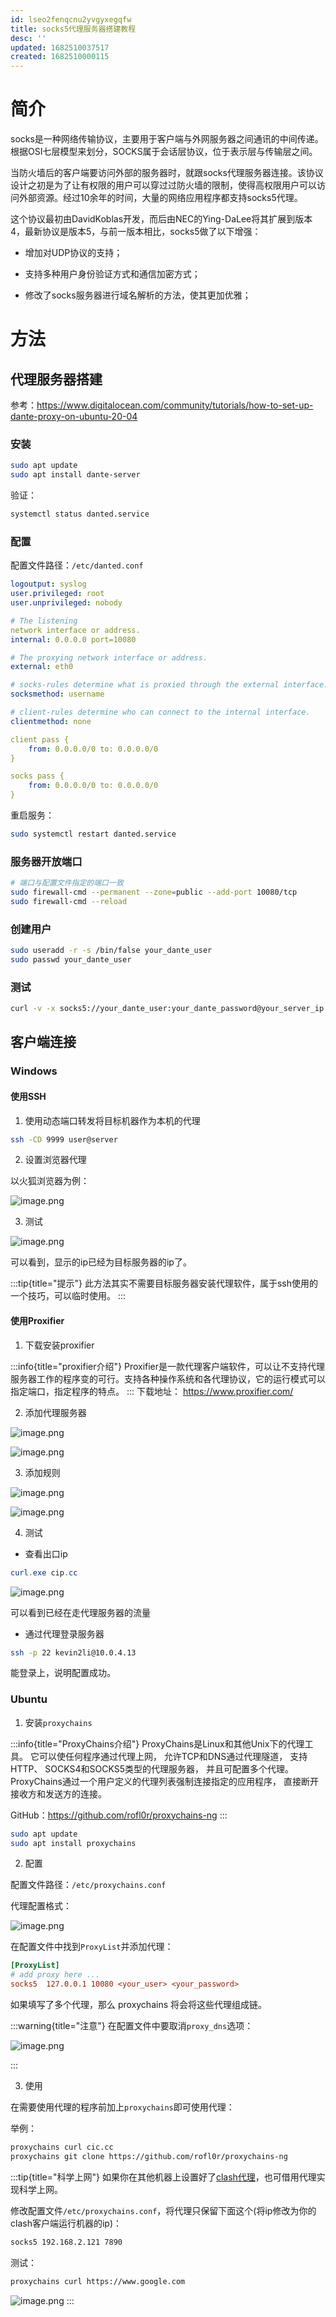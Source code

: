 ```yaml
---
id: lseo2fenqcnu2yvgyxegqfw
title: socks5代理服务器搭建教程
desc: ''
updated: 1682510037517
created: 1682510000115
---
```

# 简介
socks是一种网络传输协议，主要用于客户端与外网服务器之间通讯的中间传递。根据OSI七层模型来划分，SOCKS属于会话层协议，位于表示层与传输层之间。

当防火墙后的客户端要访问外部的服务器时，就跟socks代理服务器连接。该协议设计之初是为了让有权限的用户可以穿过过防火墙的限制，使得高权限用户可以访问外部资源。经过10余年的时间，大量的网络应用程序都支持socks5代理。

这个协议最初由DavidKoblas开发，而后由NEC的Ying-DaLee将其扩展到版本4，最新协议是版本5，与前一版本相比，socks5做了以下增强：

- 增加对UDP协议的支持；

- 支持多种用户身份验证方式和通信加密方式；

- 修改了socks服务器进行域名解析的方法，使其更加优雅；

# 方法
## 代理服务器搭建

参考：https://www.digitalocean.com/community/tutorials/how-to-set-up-dante-proxy-on-ubuntu-20-04

### 安装

```bash
sudo apt update
sudo apt install dante-server
```

<!-- more -->

验证：
```bash
systemctl status danted.service
```

### 配置

配置文件路径：`/etc/danted.conf`

```yaml
logoutput: syslog
user.privileged: root
user.unprivileged: nobody

# The listening
network interface or address.
internal: 0.0.0.0 port=10080

# The proxying network interface or address.
external: eth0

# socks-rules determine what is proxied through the external interface.
socksmethod: username

# client-rules determine who can connect to the internal interface.
clientmethod: none

client pass {
    from: 0.0.0.0/0 to: 0.0.0.0/0
}

socks pass {
    from: 0.0.0.0/0 to: 0.0.0.0/0
}
```

重启服务：

```bash
sudo systemctl restart danted.service
```

### 服务器开放端口

```bash
# 端口与配置文件指定的端口一致
sudo firewall-cmd --permanent --zone=public --add-port 10080/tcp
sudo firewall-cmd --reload
```


### 创建用户

```bash
sudo useradd -r -s /bin/false your_dante_user
sudo passwd your_dante_user
```

### 测试

```bash
curl -v -x socks5://your_dante_user:your_dante_password@your_server_ip:10080 http://www.baidu.com/
```

## 客户端连接
### Windows
#### 使用SSH
1. 使用动态端口转发将目标机器作为本机的代理
```bash
ssh -CD 9999 user@server
```
2. 设置浏览器代理  

以火狐浏览器为例：

![image.png](https://blog.kevin2li.top/static/img/d7cbb2413fd6c2c765d3d7e62a988995.image.png)

3. 测试


![image.png](https://blog.kevin2li.top/static/img/22ae082a75faffb08d76cf77d2ed59ff.image.png)

可以看到，显示的ip已经为目标服务器的ip了。


:::tip{title="提示"}
此方法其实不需要目标服务器安装代理软件，属于ssh使用的一个技巧，可以临时使用。
:::
#### 使用Proxifier
1. 下载安装proxifier  

:::info{title="proxifier介绍"}
Proxifier是一款代理客户端软件，可以让不支持代理服务器工作的程序变的可行。支持各种操作系统和各代理协议，它的运行模式可以指定端口，指定程序的特点。
:::
下载地址： https://www.proxifier.com/

2. 添加代理服务器

![image.png](https://blog.kevin2li.top/static/img/4623a6801f2be7a3fb2775dde8299487.image.png)


![image.png](https://blog.kevin2li.top/static/img/5fd1890cb2f586965621ed69f2aaddb9.image.png)

3. 添加规则

![image.png](https://blog.kevin2li.top/static/img/512e6f4f1aef63b71566f97a66e99e0d.image.png)


![image.png](https://blog.kevin2li.top/static/img/6aa34cd73e901fadb9e09eb374081d34.image.png)

4. 测试
- 查看出口ip
```powershell
curl.exe cip.cc
```

![image.png](https://blog.kevin2li.top/static/img/e417faf4d97fefc856ca437e8e41967c.image.png)

可以看到已经在走代理服务器的流量

- 通过代理登录服务器

```bash
ssh -p 22 kevin2li@10.0.4.13
```
能登录上，说明配置成功。

### Ubuntu
1. 安装`proxychains`

:::info{title="ProxyChains介绍"}
ProxyChains是Linux和其他Unix下的代理工具。 它可以使任何程序通过代理上网， 允许TCP和DNS通过代理隧道， 支持HTTP、 SOCKS4和SOCKS5类型的代理服务器， 并且可配置多个代理。 ProxyChains通过一个用户定义的代理列表强制连接指定的应用程序， 直接断开接收方和发送方的连接。

GitHub：https://github.com/rofl0r/proxychains-ng
:::
```bash
sudo apt update
sudo apt install proxychains
```
2. 配置  

配置文件路径：` /etc/proxychains.conf `

代理配置格式：

![image.png](https://blog.kevin2li.top/static/img/5a737a40f64e072b85d0e818a923d2fb.image.png)

在配置文件中找到`ProxyList`并添加代理：
```ini
[ProxyList]
# add proxy here ...
socks5 	127.0.0.1 10080 <your_user> <your_password>
```
如果填写了多个代理，那么 proxychains 将会将这些代理组成链。

:::warning{title="注意"}
在配置文件中要取消`proxy_dns`选项：

![image.png](https://blog.kevin2li.top/static/img/3aa265cdda489d970e8f11907ca4ecf9.image.png)

:::

3. 使用

在需要使用代理的程序前加上`proxychains`即可使用代理：

举例：
```bash
proxychains curl cic.cc
proxychains git clone https://github.com/rofl0r/proxychains-ng
```

:::tip{title="科学上网"}
如果你在其他机器上设置好了[clash代理](https://blog.kevin2li.top/post/10)，也可借用代理实现科学上网。

修改配置文件`/etc/proxychains.conf`，将代理只保留下面这个(将ip修改为你的clash客户端运行机器的ip)：

```bash
socks5 192.168.2.121 7890
```

测试：
```bash
proxychains curl https://www.google.com
```

![image.png](https://blog.kevin2li.top/static/img/79d19a9dbcf66cdf83a69bd5358cfcdf.image.png)
:::
